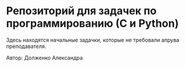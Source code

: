 # Репозиторий для задачек по программированию (С и Python)
Здесь находятся начальные задачки, которые не требовали апрува преподавателя.

Автор: Долженко Александра
